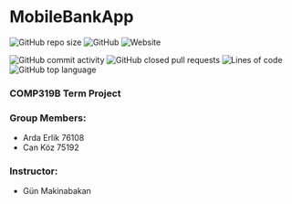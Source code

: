 # MobileBankApp

![GitHub repo size](https://img.shields.io/github/repo-size/ardaerlik/MobileBankApp?style=plastic)
![GitHub](https://img.shields.io/github/license/ardaerlik/MobileBankApp?style=plastic)
![Website](https://img.shields.io/website?down_message=offline&style=plastic&up_message=online&url=https%3A%2F%2Fardaerlik.me)

![GitHub commit activity](https://img.shields.io/github/commit-activity/y/ardaerlik/MobileBankApp?style=plastic)
![GitHub closed pull requests](https://img.shields.io/github/issues-pr-closed/ardaerlik/MobileBankApp?style=plastic)
![Lines of code](https://img.shields.io/tokei/lines/github/ardaerlik/MobileBankApp?style=plastic)
![GitHub top language](https://img.shields.io/github/languages/top/ardaerlik/MobileBankApp?style=plastic)

### COMP319B Term Project

### Group Members:
* Arda Erlik 76108
* Can Köz 75192

### Instructor:
* Gün Makinabakan
